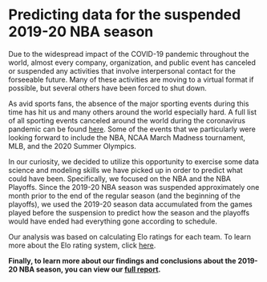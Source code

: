 # Predicting data for the suspended 2019-20 NBA season

Due to the widespread impact of the COVID-19 pandemic throughout the world, almost every company, organization, and public event has canceled or suspended any activities that involve interpersonal contact for the forseeable future. Many of these activities are moving to a virtual format if possible, but several others have been forced to shut down.

As avid sports fans, the absence of the major sporting events during this time has hit us and many others around the world especially hard. A full list of all sporting events canceled around the world during the coronavirus pandemic can be found [here](https://www.espn.com/olympics/story/_/id/28824781/list-sporting-events-canceled-coronavirus). Some of the events that we particularly were looking forward to include the NBA, NCAA March Madness tournament, MLB, and the 2020 Summer Olympics.

In our curiosity, we decided to utilize this opportunity to exercise some data science and modeling skills we have picked up in order to predict what could have been. Specifically, we focused on the NBA and the NBA Playoffs. Since the 2019-20 NBA season was suspended approximately one month prior to the end of the regular season (and the beginning of the playoffs), we used the 2019-20 season data accumulated from the games played before the suspension to predict how the season and the playoffs would have ended had everything gone according to schedule.

Our analysis was based on calculating Elo ratings for each team. To learn more about the Elo rating system, click [here](https://en.wikipedia.org/wiki/Elo_rating_system).

**Finally, to learn more about our findings and conclusions about the 2019-20 NBA season, you can view our [full report](https://github.com/RSaravanan17/nba-suspended-season-predictions/blob/master/report.Rmd).**